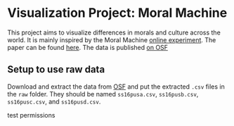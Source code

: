 # Visualization Project: Moral Machine

This project aims to visualize differences in morals and culture across the world. It is mainly inspired by the Moral Machine [online experiment](http://moralmachine.net/). The paper can be found [here](https://www.nature.com/articles/s41586-018-0637-6.). The data is published [on OSF](https://osf.io/3hvt2/)

## Setup to use raw data

Download and extract the data from [OSF](https://osf.io/3hvt2/) and put the extracted `.csv` files in the `raw` folder. They should be named `ss16pusa.csv`, `ss16pusb.csv`, `ss16pusc.csv`, and `ss16pusd.csv`.

test permissions
